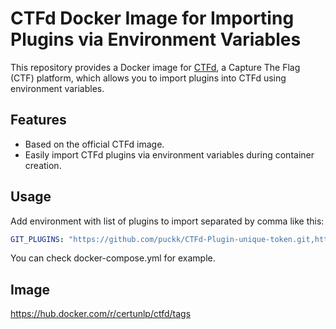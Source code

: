 # CTFd Docker Image for Importing Plugins via Environment Variables

This repository provides a Docker image for [CTFd](https://ctfd.io/), a Capture The Flag (CTF) platform, which allows you to import plugins into CTFd using environment variables.

## Features

- Based on the official CTFd image.
- Easily import CTFd plugins via environment variables during container creation.

## Usage

Add environment with list of plugins to import separated by comma like this:

```yaml
GIT_PLUGINS: "https://github.com/puckk/CTFd-Plugin-unique-token.git,https://github.com/TheArqsz/CTFd-gdrive-plugin.git"
```

You can check docker-compose.yml for example.

## Image

https://hub.docker.com/r/certunlp/ctfd/tags
